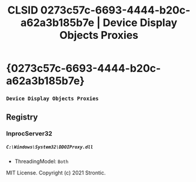 ﻿---
title: "CLSID 0273c57c-6693-4444-b20c-a62a3b185b7e | Device Display Objects Proxies"
excerpt: What is COM-Object CLSID 0273c57c-6693-4444-b20c-a62a3b185b7e?
---

# {0273c57c-6693-4444-b20c-a62a3b185b7e}

### `Device Display Objects Proxies`

## Registry


### InprocServer32

##### `C:\Windows\System32\DDOIProxy.dll`
* ThreadingModel: `Both`

MIT License. Copyright (c) 2021 Strontic.


